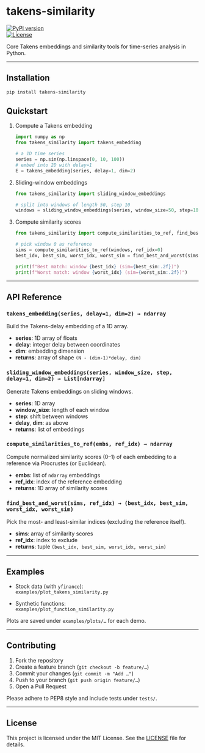 # takens-similarity

[![PyPI version](https://img.shields.io/pypi/v/takens-similarity.svg)](https://pypi.org/project/takens-similarity/)  
[![License](https://img.shields.io/pypi/l/takens-similarity.svg)](https://github.com/L-Ayim/Takens-Similarity/blob/main/LICENSE)

Core Takens embeddings and similarity tools for time-series analysis in Python.

---

## Installation

```bash
pip install takens-similarity
```

## Quickstart

1. Compute a Takens embedding

    ```python
    import numpy as np
    from takens_similarity import takens_embedding

    # a 1D time series
    series = np.sin(np.linspace(0, 10, 100))
    # embed into 2D with delay=1
    E = takens_embedding(series, delay=1, dim=2)
    ```

2. Sliding-window embeddings

    ```python
    from takens_similarity import sliding_window_embeddings

    # split into windows of length 50, step 10
    windows = sliding_window_embeddings(series, window_size=50, step=10, delay=1, dim=2)
    ```

3. Compute similarity scores

    ```python
    from takens_similarity import compute_similarities_to_ref, find_best_and_worst

    # pick window 0 as reference
    sims = compute_similarities_to_ref(windows, ref_idx=0)
    best_idx, best_sim, worst_idx, worst_sim = find_best_and_worst(sims, ref_idx=0)

    print(f"Best match: window {best_idx} (sim={best_sim:.2f})")
    print(f"Worst match: window {worst_idx} (sim={worst_sim:.2f})")
    ```

---

## API Reference

### `takens_embedding(series, delay=1, dim=2) → ndarray`

Build the Takens-delay embedding of a 1D array.

- **series**: 1D array of floats  
- **delay**: integer delay between coordinates  
- **dim**: embedding dimension  
- **returns**: array of shape `(N - (dim-1)*delay, dim)`

### `sliding_window_embeddings(series, window_size, step, delay=1, dim=2) → List[ndarray]`

Generate Takens embeddings on sliding windows.

- **series**: 1D array  
- **window_size**: length of each window  
- **step**: shift between windows  
- **delay**, **dim**: as above  
- **returns**: list of embeddings

### `compute_similarities_to_ref(embs, ref_idx) → ndarray`

Compute normalized similarity scores (0–1) of each embedding to a reference via Procrustes (or Euclidean).

- **embs**: list of `ndarray` embeddings  
- **ref_idx**: index of the reference embedding  
- **returns**: 1D array of similarity scores

### `find_best_and_worst(sims, ref_idx) → (best_idx, best_sim, worst_idx, worst_sim)`

Pick the most- and least-similar indices (excluding the reference itself).

- **sims**: array of similarity scores  
- **ref_idx**: index to exclude  
- **returns**: tuple `(best_idx, best_sim, worst_idx, worst_sim)`

---

## Examples

- Stock data (with `yfinance`):  
  `examples/plot_takens_similarity.py`

- Synthetic functions:  
  `examples/plot_function_similarity.py`

Plots are saved under `examples/plots/…` for each demo.

---

## Contributing

1. Fork the repository  
2. Create a feature branch (`git checkout -b feature/…`)  
3. Commit your changes (`git commit -m "Add …"`)  
4. Push to your branch (`git push origin feature/…`)  
5. Open a Pull Request

Please adhere to PEP8 style and include tests under `tests/`.

---

## License

This project is licensed under the MIT License. See the [LICENSE](LICENSE) file for details.
